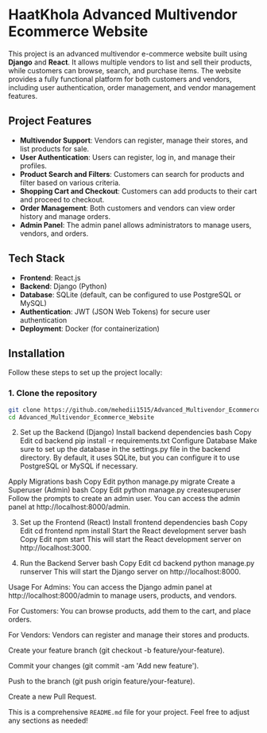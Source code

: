 # HaatKhola Advanced Multivendor Ecommerce Website

This project is an advanced multivendor e-commerce website built using **Django** and **React**. It allows multiple vendors to list and sell their products, while customers can browse, search, and purchase items. The website provides a fully functional platform for both customers and vendors, including user authentication, order management, and vendor management features.

## Project Features

- **Multivendor Support**: Vendors can register, manage their stores, and list products for sale.
- **User Authentication**: Users can register, log in, and manage their profiles.
- **Product Search and Filters**: Customers can search for products and filter based on various criteria.
- **Shopping Cart and Checkout**: Customers can add products to their cart and proceed to checkout.
- **Order Management**: Both customers and vendors can view order history and manage orders.
- **Admin Panel**: The admin panel allows administrators to manage users, vendors, and orders.

## Tech Stack

- **Frontend**: React.js
- **Backend**: Django (Python)
- **Database**: SQLite (default, can be configured to use PostgreSQL or MySQL)
- **Authentication**: JWT (JSON Web Tokens) for secure user authentication
- **Deployment**: Docker (for containerization)

## Installation

Follow these steps to set up the project locally:

### 1. Clone the repository

```bash
git clone https://github.com/mehedii1515/Advanced_Multivendor_Ecommerce_Website.git
cd Advanced_Multivendor_Ecommerce_Website
```


2. Set up the Backend (Django)
Install backend dependencies
bash
Copy
Edit
cd backend
pip install -r requirements.txt
Configure Database
Make sure to set up the database in the settings.py file in the backend directory. By default, it uses SQLite, but you can configure it to use PostgreSQL or MySQL if necessary.

Apply Migrations
bash
Copy
Edit
python manage.py migrate
Create a Superuser (Admin)
bash
Copy
Edit
python manage.py createsuperuser
Follow the prompts to create an admin user. You can access the admin panel at http://localhost:8000/admin.

3. Set up the Frontend (React)
Install frontend dependencies
bash
Copy
Edit
cd frontend
npm install
Start the React development server
bash
Copy
Edit
npm start
This will start the React development server on http://localhost:3000.

4. Run the Backend Server
bash
Copy
Edit
cd backend
python manage.py runserver
This will start the Django server on http://localhost:8000.

Usage
For Admins: You can access the Django admin panel at http://localhost:8000/admin to manage users, products, and vendors.

For Customers: You can browse products, add them to the cart, and place orders.

For Vendors: Vendors can register and manage their stores and products.



Create your feature branch (git checkout -b feature/your-feature).

Commit your changes (git commit -am 'Add new feature').

Push to the branch (git push origin feature/your-feature).

Create a new Pull Request.


This is a comprehensive `README.md` file for your project. Feel free to adjust any sections as needed!
